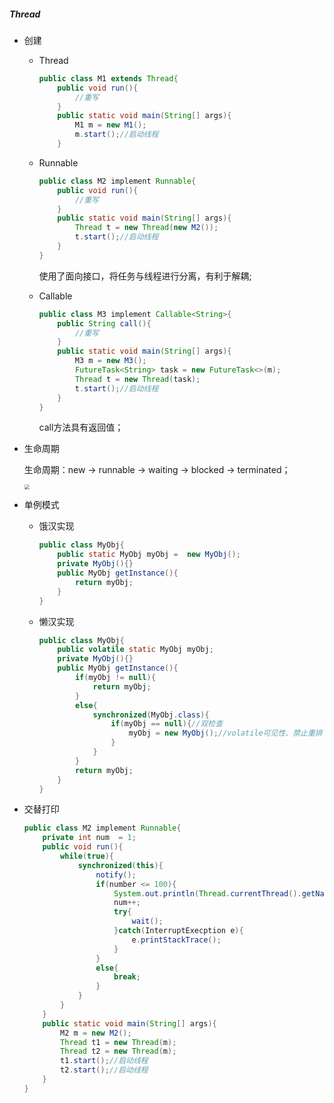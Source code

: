 ##### Thread

- 创建

  - Thread

    ```java
    public class M1 extends Thread{
        public void run(){
            //重写
        }
        public static void main(String[] args){
            M1 m = new M1();
            m.start();//启动线程
        }
    
    ```

  - Runnable

    ```java
    public class M2 implement Runnable{
        public void run(){
            //重写
        }
        public static void main(String[] args){
            Thread t = new Thread(new M2());
            t.start();//启动线程
        }
    }
    ```

    使用了面向接口，将任务与线程进行分离，有利于解耦;

  - Callable

    ```java
    public class M3 implement Callable<String>{
        public String call(){
            //重写
        }
        public static void main(String[] args){
            M3 m = new M3();
            FutureTask<String> task = new FutureTask<>(m);
            Thread t = new Thread(task);
            t.start();//启动线程
        }
    }
    ```

    call方法具有返回值；

- 生命周期

  生命周期：new -> runnable -> waiting -> blocked -> terminated；

  <img src="C:\Users\18160\Desktop\YW\JAVA\KB\CS-KB\多线程\thread-states.png" style="zoom:50%;" />

- 单例模式

  - 饿汉实现

    ```java
    public class MyObj{
        public static MyObj myObj =  new MyObj();
       	private MyObj(){}
        public MyObj getInstance(){
            return myObj;
        }
    }
    ```

    

  - 懒汉实现

    ```java
    public class MyObj{
        public volatile static MyObj myObj;
       	private MyObj(){}
        public MyObj getInstance(){
            if(myObj != null){
                return myObj;
            }
            else{
                synchronized(MyObj.class){
                    if(myObj == null){//双检查
                        myObj = new MyObj();//volatile可见性、禁止重排
                    }
                }
            }
            return myObj;
        }
    }
    ```

- 交替打印

  ```java
  public class M2 implement Runnable{
      private int num  = 1;
      public void run(){
          while(true){
              synchronized(this){
                  notify();
                  if(number <= 100){
                      System.out.println(Thread.currentThread().getName()+": " + num);
                      num++;
                      try{
                          wait();
                      }catch(InterruptExecption e){
                          e.printStackTrace();
                      }
                  }
                  else{
                      break;
                  }
              }
          }
      }
      public static void main(String[] args){
          M2 m = new M2();
          Thread t1 = new Thread(m);
          Thread t2 = new Thread(m);
          t1.start();//启动线程
          t2.start();//启动线程
      }
  }
  ```

  
